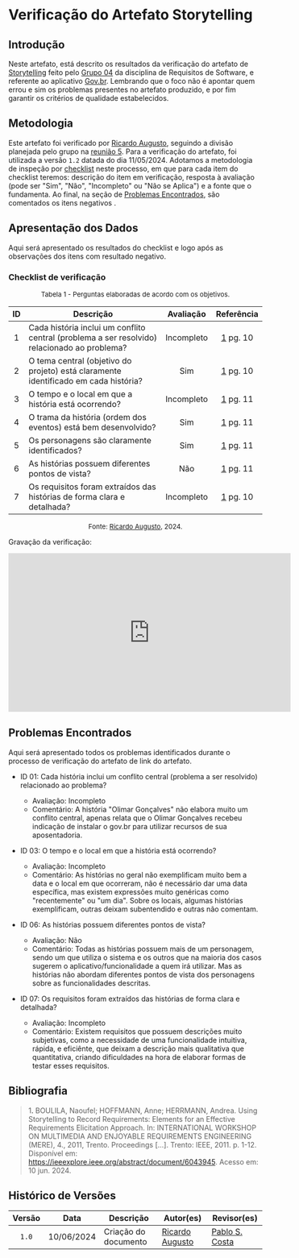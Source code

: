 # Verificação do Artefato Storytelling

## Introdução

Neste artefato, está descrito os resultados da verificação do artefato de [Storytelling](https://mmclovin.github.io/2024.1-Gov.br/#/elicitacao/storytelling) feito pelo [Grupo 04](https://mmclovin.github.io/2024.1-Gov.br/#/README) da disciplina de Requisitos de Software, e referente ao aplicativo [Gov.br](https://play.google.com/store/apps/details?id=br.gov.meugovbr&hl=pt_BR&gl=US). Lembrando que o foco não é apontar quem errou e sim os problemas presentes no artefato produzido, e por fim garantir os critérios de qualidade estabelecidos.

## Metodologia

Este artefato foi verificado por [Ricardo Augusto](https://github.com/avmricardo), seguindo a divisão planejada pelo grupo na [reunião 5](https://mmclovin.github.io/2024.1-App_Correios/atas/ata5/). Para a verificação do artefato, foi utilizada a versão `1.2` datada do dia 11/05/2024. Adotamos a metodologia de inspeção por [checklist](#checklist-de-verificacao) neste processo, em que para cada item do checklist teremos: descrição do item em verificação, resposta à avaliação (pode ser "Sim", "Não", "Incompleto" ou "Não se Aplica") e a fonte que o fundamenta. Ao final, na seção de [Problemas Encontrados](#problemas-encontrados), são comentados os itens negativos .

## Apresentação dos Dados

Aqui será apresentado os resultados do checklist e logo após as observações dos itens com resultado negativo.

### Checklist de verificação

<font size="2"><p style="text-align: center">Tabela 1 - Perguntas elaboradas de acordo com os objetivos.</p></font>

<center markdown="1">

| ID | Descrição | Avaliação | Referência|
|:--:| --------- | :-------: | :-------: |
|1| Cada história inclui um conflito central (problema a ser resolvido) relacionado ao problema? |Incompleto|<a href="#ref1">1</a> pg. 10|
|2| O tema central (objetivo do projeto) está claramente identificado em cada história?|Sim|<a href="#ref1">1</a> pg. 10|
|3| O tempo e o local em que a história está ocorrendo? |Incompleto|<a href="#ref1">1</a> pg. 11|
|4| O trama da história (ordem dos eventos) está bem desenvolvido?|Sim|<a href="#ref1">1</a> pg. 11|
|5| Os personagens são claramente identificados?| Sim |<a href="#ref1">1</a> pg. 11|
|6| As histórias possuem diferentes pontos de vista?|Não|<a href="#ref1">1</a> pg. 11|
|7| Os requisitos foram extraídos das histórias de forma clara e detalhada?| Incompleto | <a href="#ref1">1</a> pg. 10 |


</center>

<font size="2"><p style="text-align: center">Fonte: [Ricardo Augusto](https://github.com/avmricardo), 2024.</p></font>

Gravação da verificação:

<center markdown="1">

<iframe width="560" height="315" src="https://www.youtube.com/embed/UKUnzxguu0I?si=5ydLIla60A4WIQPY" title="YouTube video player" frameborder="0" allow="accelerometer; autoplay; clipboard-write; encrypted-media; gyroscope; picture-in-picture; web-share" referrerpolicy="strict-origin-when-cross-origin" allowfullscreen></iframe>

</center>

## Problemas Encontrados

Aqui será apresentado todos os problemas identificados durante o processo de verificação do artefato de link do artefato.

- ID 01: Cada história inclui um conflito central (problema a ser resolvido) relacionado ao problema? 
    - Avaliação: Incompleto
    - Comentário: A história "Olimar Gonçalves" não elabora muito um conflito central, apenas relata que o Olimar Gonçalves recebeu indicação de instalar o gov.br para utilizar recursos de sua aposentadoria.

- ID 03: O tempo e o local em que a história está ocorrendo?
    - Avaliação: Incompleto
    - Comentário: As histórias no geral não exemplificam muito bem a data e o local em que ocorreram, não é necessário dar uma data específica, mas existem expressões muito genéricas como "recentemente" ou "um dia". Sobre os locais, algumas histórias exemplificam, outras deixam subentendido e outras não comentam.

- ID 06: As histórias possuem diferentes pontos de vista?
    - Avaliação: Não
    - Comentário: Todas as histórias possuem mais de um personagem, sendo um que utiliza o sistema e os outros que na maioria dos casos sugerem o aplicativo/funcionalidade a quem irá utilizar. Mas as histórias não abordam diferentes pontos de vista dos personagens sobre as funcionalidades descritas.

- ID 07: Os requisitos foram extraídos das histórias de forma clara e detalhada?
    - Avaliação: Incompleto
    - Comentário: Existem requisitos que possuem descrições muito subjetivas, como a necessidade de uma funcionalidade intuitiva, rápida, e eficiênte, que deixam a descrição mais qualitativa que quantitativa, criando dificuldades na hora de elaborar formas de testar esses requisitos.

## Bibliografia

> 1<a id="ref1">.</a> BOULILA, Naoufel; HOFFMANN, Anne; HERRMANN, Andrea. Using Storytelling to Record Requirements: Elements for an Effective Requirements Elicitation Approach. In: INTERNATIONAL WORKSHOP ON MULTIMEDIA AND ENJOYABLE REQUIREMENTS ENGINEERING (MERE), 4., 2011, Trento. Proceedings [...]. Trento: IEEE, 2011. p. 1-12. Disponível em: <https://ieeexplore.ieee.org/abstract/document/6043945>. Acesso em: 10 jun. 2024.

## Histórico de Versões

| Versão | Data | Descrição | Autor(es) | Revisor(es) |
| :----: | :--: | --------- | ----------- | ------ |
| `1.0`  | 10/06/2024 | Criação do documento |[Ricardo Augusto](https://github.com/avmricardo) | [Pablo S. Costa](https://github.com/pabloheika) |